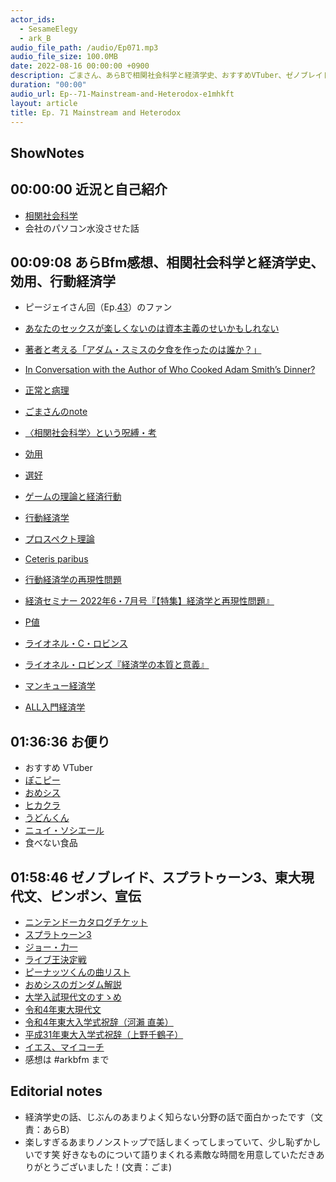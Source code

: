 ```yaml
---
actor_ids:
  - SesameElegy
  - ark_B
audio_file_path: /audio/Ep071.mp3
audio_file_size: 100.0MB
date: 2022-08-16 00:00:00 +0900
description: ごまさん、あらBで相関社会科学と経済学史、おすすめVTuber、ゼノブレイド、スプラトゥーン3、東大現代文、ピンポンなどについて話しました。
duration: "00:00"
audio_url: Ep--71-Mainstream-and-Heterodox-e1mhkft
layout: article
title: Ep. 71 Mainstream and Heterodox
---
```

## ShowNotes

## 00:00:00 近況と自己紹介

* [相関社会科学](https://is.gd/SQEhgh)
* 会社のパソコン水没させた話

## 00:09:08 あらBfm感想、相関社会科学と経済学史、効用、行動経済学

* ピージェイさん回（Ep.[43](https://is.gd/4gioKN)）のファン
* [あなたのセックスが楽しくないのは資本主義のせいかもしれない](https://amzn.to/3QBzDhB)
* [著者と考える「アダム・スミスの夕食を作ったのは誰か？」](https://is.gd/g44p5K)
* [In Conversation with the Author of Who Cooked Adam Smith’s Dinner?](https://is.gd/97U49x)
    
* [正常と病理](https://amzn.to/3QADv2r)
* [ごまさんのnote](https://is.gd/Cxd8E7)
* [〈相関社会科学〉という呪縛・考](https://is.gd/GFaTyd)
* [効用](https://is.gd/ByO9WO)
* [選好](https://is.gd/GvWjOc)
* [ゲームの理論と経済行動](https://amzn.to/3AcYcfn)
* [行動経済学](https://is.gd/MbfJ4Z)
* [プロスペクト理論](https://is.gd/nOZNoQ)
* [Ceteris paribus](https://is.gd/hgxt3v)
* [行動経済学の再現性問題](https://is.gd/QBAn5q)
* [経済セミナー 2022年6・7月号『【特集】経済学と再現性問題』](https://amzn.to/3C1yr2S)
* [P値](https://is.gd/9zTvvc)
* [ライオネル・C・ロビンス](https://is.gd/BqqrZs)
* [ライオネル・ロビンズ『経済学の本質と意義』](https://amzn.to/3dwkfFb)
* [マンキュー経済学](https://amzn.to/3PjUuVx)
* [ALL入門経済学](https://amzn.to/3SImR2L)

## 01:36:36 お便り

* おすすめ VTuber
* [ぽこピー](https://is.gd/eUZzDB)
* [おめシス](https://is.gd/hCoWlK)
* [ヒカクラ](https://is.gd/UctFsd)
* [うどんくん](https://is.gd/2qvS2E)
* [ニュイ・ソシエール](https://is.gd/31Ejv9)
* 食べない食品

## 01:58:46 ゼノブレイド、スプラトゥーン3、東大現代文、ピンポン、宣伝

* [ニンテンドーカタログチケット](https://is.gd/HmbuNx)
* [スプラトゥーン3](https://youtu.be/lrGvap_lXno)
* [ジョー・力一](https://is.gd/CACLef)
* [ライブ王決定戦](https://is.gd/5GgSHY)
* [ピーナッツくんの曲リスト](https://is.gd/RIVutu)
* [おめシスのガンダム解説](https://is.gd/rCSapg)
* [大学入試現代文のすゝめ](https://is.gd/x7zQ4o)
* [令和4年東大現代文](https://is.gd/x8uNjV)
* [令和4年東大入学式祝辞（河瀨 直美）](https://is.gd/QkDRX2)
* [平成31年東大入学式祝辞（上野千鶴子）](https://is.gd/3GRGyz)
* [イエス、マイコーチ](https://is.gd/2kockA)
* 感想は #arkbfm まで

## Editorial notes

* 経済学史の話、じぶんのあまりよく知らない分野の話で面白かったです（文責：あらB）
* 楽しすぎるあまりノンストップで話しまくってしまっていて、少し恥ずかしいです笑 好きなものについて語りまくれる素敵な時間を用意していただきありがとうございました！(文責：ごま)
